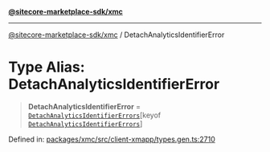 [**@sitecore-marketplace-sdk/xmc**](../README.md)

***

[@sitecore-marketplace-sdk/xmc](../README.md) / DetachAnalyticsIdentifierError

# Type Alias: DetachAnalyticsIdentifierError

> **DetachAnalyticsIdentifierError** = [`DetachAnalyticsIdentifierErrors`](DetachAnalyticsIdentifierErrors.md)\[keyof [`DetachAnalyticsIdentifierErrors`](DetachAnalyticsIdentifierErrors.md)\]

Defined in: [packages/xmc/src/client-xmapp/types.gen.ts:2710](https://github.com/Sitecore/sitecore-marketplace-sdk/blob/e87783cce9f115393973a45e109d17b99bf1df7e/packages/xmc/src/client-xmapp/types.gen.ts#L2710)
